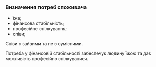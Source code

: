 ### Визначення потреб споживача

+ їжа;
+ фінансова стабільність;
+ професійне спілкування;
+ співи;

Співи є зайвими та не є сумісними.

Потреба у фінансовій стабільності забеспечує людину їжою та дає можливість професійно спілкуватися.
